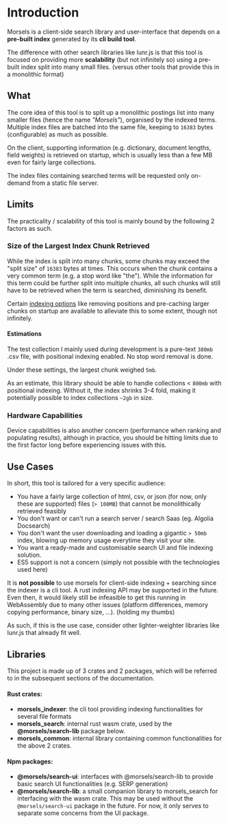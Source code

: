 # Introduction

Morsels is a client-side search library and user-interface that depends on a **pre-built index** generated by its **cli build tool**.

The difference with other search libraries like lunr.js is that this tool is focused on providing more **scalability** (but not infinitely so) using a pre-built index split into many small files. (versus other tools that provide this in a monolithic format)


## What

The core idea of this tool is to split up a monolithic postings list into many smaller files (hence the name *"Morsels"*), organised by the indexed terms. Multiple index files are batched into the same file, keeping to `16383` bytes (configurable) as much as possible.

On the client, supporting information (e.g. dictionary, document lengths, field weights) is retrieved on startup, which is usually less than a few MB even for fairly large collections.

The index files containing searched terms will be requested only on-demand from a static file server.


## Limits

The practicality / scalability of this tool is mainly bound by the following 2 factors as such.

### Size of the Largest Index Chunk Retrieved

While the index is split into many chunks, some chunks may exceed the "split size" of `16383` bytes at times. This occurs when the chunk contains a very common term (e.g. a stop word like "the"). While the information for this term could be further split into multiple chunks, all such chunks will still have to be retrieved when the term is searched, diminishing its benefit.

Certain [indexing options](./indexing_configuration.md) like removing positions and pre-caching larger chunks on startup are available to alleviate this to some extent, though not infinitely.

#### Estimations

The test collection I mainly used during development is a pure-text `380mb` .csv file, with positional indexing enabled. No stop word removal is done.

Under these settings, the largest chunk weighed `5mb`.

As an estimate, this library should be able to handle collections < `800mb` with positional indexing. Without it, the index shrinks 3-4 fold, making it potentially possible to index collections `~2gb` in size.


### Hardware Capabilities

Device capabilities is also another concern (performance when ranking and populating results), although in practice, you should be hitting limits due to the first factor long before experiencing issues with this.


## Use Cases

In short, this tool is tailored for a very specific audience:
- You have a fairly large collection of html, csv, or json (for now, only these are supported) files (`> 100MB`) that cannot be monolithically retrieved feasibly
- You don't want or can't run a search server / search Saas (eg. Algolia Docsearch)
- You don't want the user downloading and loading a gigantic `> 50mb` index, blowing up memory usage everytime they visit your site.
- You want a ready-made and customisable search UI and file indexing solution.
- ES5 support is not a concern (simply not possible with the technologies used here)

It is **not possible** to use morsels for client-side indexing + searching since the indexer is a cli tool.
A rust indexing API may be supported in the future. Even then, it would likely still be infeasible to get this running in WebAssembly due to many other issues (platform differences, memory copying performance, binary size, ...). (holding my thumbs)

As such, if this is the use case, consider other lighter-weighter libraries like lunr.js that already fit well.


## Libraries

This project is made up of 3 crates and 2 packages, which will be referred to in the subsequent sections of the documentation.

#### Rust crates:
- **morsels_indexer**: the cli tool providing indexing functionalities for several file formats
- **morsels_search**: internal rust wasm crate, used by the **@morsels/search-lib** package below.
- **morsels_common**: internal library containing common functionalities for the above 2 crates.

#### Npm packages:
- **@morsels/search-ui**: interfaces with @morsels/search-lib to provide basic search UI functionalities (e.g. SERP generation)
- **@morsels/search-lib**: a small companion library to morsels_search for interfacing with the wasm crate. This may be used without the `@morsels/search-ui` package in the future. For now, it only serves to separate some concerns from the UI package.
